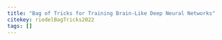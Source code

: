 ```yaml
---
title: "Bag of Tricks for Training Brain-Like Deep Neural Networks"
citekey: riedelBagTricks2022
tags: []
---
```

